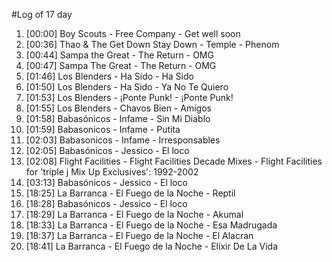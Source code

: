 #Log of 17 day

1. [00:00] Boy Scouts - Free Company - Get well soon
1. [00:36] Thao & The Get Down Stay Down - Temple - Phenom
1. [00:44] Sampa the Great - The Return - OMG
1. [00:47] Sampa The Great - The Return - OMG
1. [01:46] Los Blenders - Ha Sido - Ha Sido
1. [01:50] Los Blenders - Ha Sido - Ya No Te Quiero
1. [01:53] Los Blenders - ¡Ponte Punk! - ¡Ponte Punk!
1. [01:55] Los Blenders - Chavos Bien - Amigos
1. [01:58] Babasónicos - Infame - Sin Mi Diablo
1. [01:59] Babasonicos - Infame - Putita
1. [02:03] Babasonicos - Infame - Irresponsables
1. [02:05] Babasónicos - Jessico - El loco
1. [02:08] Flight Facilities - Flight Facilities Decade Mixes - Flight Facilities for 'triple j Mix Up Exclusives': 1992-2002
1. [03:13] Babasónicos - Jessico - El loco
1. [18:25] La Barranca - El Fuego de la Noche - Reptil
1. [18:28] Babasónicos - Jessico - El loco
1. [18:29] La Barranca - El Fuego de la Noche - Akumal
1. [18:33] La Barranca - El Fuego de la Noche - Esa Madrugada
1. [18:37] La Barranca - El Fuego de la Noche - El Alacran
1. [18:41] La Barranca - El Fuego de la Noche - Elixir De La Vida
